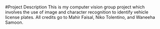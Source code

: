 #Project Description
This is my computer vision group project which involves the use of image and character recognition to identify vehicle license plates. All credits go to Mahir Faisal, Niko Tolentino, and Waneeha Samoon.
